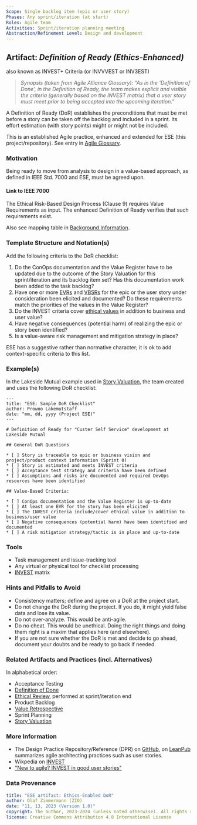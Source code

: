 ```yaml
---
Scope: Single backlog item (epic or user story)
Phases: Any sprint/iteration (at start)
Roles: Agile team
Activities: Sprint/iteration planning meeting   
Abstraction/Refinement Level: Design and development 
---
```


Artifact: *Definition of Ready (Ethics-Enhanced)*
-------------------------------------------------
also known as INVEST+ Criteria (or INVVVEST or INV3EST)

> *Synopsis (taken from Agile Alliance Glossary): "As in the 'Definition of Done', in the Definition of Ready, the team makes explicit and visible the criteria (generally based on the INVEST matrix) that a user story must meet prior to being accepted into the upcoming iteration."*

A Definition of Ready (DoR) establishes the preconditions that must be met before a story can be taken off the backlog and included in a sprint. Its effort estimation (with story points) might or might not be included. 

This is an established Agile practice, enhanced and extended for ESE (this project/repository). See entry in [Agile Glossary](https://www.agilealliance.org/glossary/definition-of-ready/). 


### Motivation 

Being ready to move from analysis to design in a value-based approach, as defined in IEEE Std. 7000 and ESE, must be agreed upon.

#### Link to IEEE 7000

The Ethical Risk-Based Design Process (Clause 9) requires Value Requirements as input. The enhanced Definition of Ready verifies that such requirements exist. 

Also see mapping table in [Background Information](/ESE-BackgroundInformation.md).


### Template Structure and Notation(s)

Add the following criteria to the DoR checklist: 

1. Do the ConOps documentation and the Value Register have to be updated due to the outcome of the Story Valuation for this sprint/iteration and its backlog item set? Has this documentation work been added to the task backlog? 
2. Have one or more [EVRs](/ESE-Glossary.md#evr) and [VBSRs](/ESE-Glossary.md#vbsr) for the epic or the user story under consideration been elicited and documented? Do these requirements match the priorities of the values in the Value Register?
3. Do the INVEST criteria cover [ethical values](/ESE-Glossary.md#ethical-value) in addition to business and user value? 
4. Have negative consequences (potential harm) of realizing the epic or story been identified? 
5. Is a value-aware risk management and mitigation strategy in place?

ESE has a suggestive rather than normative character; it is ok to add context-specific criteria to this list.


### Example(s)

In the Lakeside Mutual example used in [Story Valuation](ESE-StoryValuation.md), the team created and uses the following DoR checklist: 

~~~
---
title: "ESE: Sample DoR Checklist"
author: Prowno Lakemutstaff
date: "mm, dd, yyyy (Project ESE)"
---

# Definition of Ready for "Custer Self Service" development at Lakeside Mutual 

## General DoR Questions

* [ ] Story is traceable to epic or business vision and project/product context information (Sprint 0)
* [ ] Story is estimated and meets INVEST criteria
* [ ] Acceptance test strategy and criteria have been defined
* [ ] Assumptions and risks are documented and required DevOps resources have been identified

## Value-Based Criteria: 

* [ ] ConOps documentation and the Value Register is up-to-date
* [ ] At least one EVR for the story has been elicited
* [ ] The INVEST criteria include/cover ethical value in addition to business/user value 
* [ ] Negative consequences (potential harm) have been identified and documented
* [ ] A risk mitigation strategy/tactic is in place and up-to-date 
~~~


### Tools

* Task management and issue-tracking tool
* Any virtual or physical tool for checklist processing
* [INVEST](https://www.agilealliance.org/glossary/invest/) matrix


### Hints and Pitfalls to Avoid

* Consistency matters; define and agree on a DoR at the project start. 
* Do not change the DoR during the project. If you do, it might yield false data and lose its value.
* Do not over-analyze. This would be anti-agile.
* Do no cheat. This would be unethical. Doing the right things and doing them right is a maxim that applies here (and elsewhere). <!-- redundant with DoD: Do not fall for the "checkbox ethics" antipattern. -->
* If you are not sure whether the DoR is met and decide to go ahead, document your doubts and be ready to go back if needed.


### Related Artifacts and Practices (incl. Alternatives)

In alphabetical order: 

* Acceptance Testing
* [Definition of Done](ESE-DefinitionOfDone.md)
* [Ethical Review](ESE-EthicalReview.md), performed at sprint/iteration end
* Product Backlog 
* [Value Retrospective](ESE-ValueRetrospective.md)
* Sprint Planning
* [Story Valuation](ESE-StoryValuation.md)
  

### More Information

* The Design Practice Repository/Reference (DPR) on [GitHub](https://github.com/socadk/design-practice-repository), on [LeanPub](https://leanpub.com/dpr) summarizes agile architecting practices such as user stories. 
* Wikpedia on [INVEST](https://en.wikipedia.org/wiki/INVEST_(mnemonic))
* ["New to agile? INVEST in good user stories"](https://agileforall.com/new-to-agile-invest-in-good-user-stories/) 


### Data Provenance 

```yaml
title: "ESE artifact: Ethics-Enabled DoR"
author: Olaf Zimmermann (ZIO)
date: "11, 13, 2023 (Version 1.0)"
copyright: The author, 2023-2024 (unless noted otherwise). All rights reserved.
license: Creative Commons Attribution 4.0 International License
```